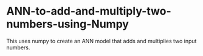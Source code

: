 # ANN-to-add-and-multiply-two-numbers-using-Numpy
This uses numpy to create an ANN model that adds and multiplies two input numbers. 

